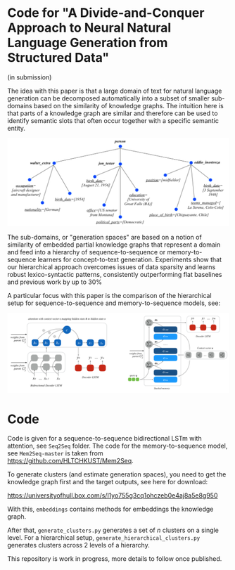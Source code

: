 
# Code for "A Divide-and-Conquer Approach to Neural Natural Language Generation from Structured Data"

(in submission)


The idea with this paper is that a large domain of text for natural language generation can be decomposed automatically into 
a subset of smaller sub-domains based on the similarity of knowledge graphs. The intuition here is that parts of a knowledge 
graph are similar and therefore can be used to identify semantic slots that often occur together with a specific semantic entity. 

<img src="/img/kgraph.png" alt="drawing" width="600"/>

The sub-domains, or "generation spaces" are based on a notion of similarity of embedded partial knowledge graphs that 
represent a domain and feed into a hierarchy of sequence-to-sequence or memory-to-sequence learners for concept-to-text 
generation. Experiments show that our hierarchical approach overcomes issues of data sparsity and learns robust 
lexico-syntactic patterns, consistently outperforming flat baselines and previous work by up to 30%

A particular focus with this paper is the comparison of the hierarchical setup for sequence-to-sequence and 
memory-to-sequence models, see:

<img src="/img/models.png" alt="drawing" width="700"/>

# Code

Code is given for a sequence-to-sequence bidirectional LSTm with attention, see <code>Seq2Seq</code> folder.
The code for the memory-to-sequence model, see <code>Mem2Seq-master</code> is taken from https://github.com/HLTCHKUST/Mem2Seq. 

To generate clusters (and estimate generation spaces), you need to get the knowledge graph first and the target outputs, see here for download:

https://universityofhull.box.com/s/l1yo755g3cq1ohczeb0e4aj8a5e8g950

With this, <code>embeddings</code> contains methods for embeddings the knowledge graph.

After that, <code>generate_clusters.py</code> generates a set of <em>n</em> clusters on a single level. For a 
hierarchical setup, <code>generate_hierarchical_clusters.py</code> generates clusters across 2 levels of a hierarchy.

This repository is work in progress, more details to follow once published.




